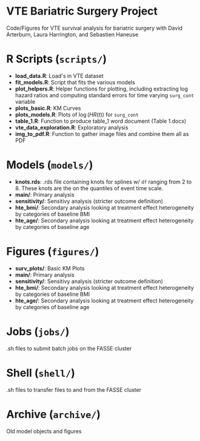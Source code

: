 # VTE Bariatric Surgery Project
Code/Figures for VTE survival analysis for bariatric surgery with David Arterburn, Laura Harrington, and Sebastien Haneuse


# R Scripts (`scripts/`)

* __load_data.R__: Load's in VTE dataset
* __fit_models.R__: Script that fits the various models
* __plot_helpers.R__: Helper functions for plotting, including extracting log hazard ratios and computing standard errors for time varying `surg_cont` variable
* __plots_basic.R__: KM Curves
* __plots_models.R__: Plots of $\log(HR(t))$ for `surg_cont`
* __table_1.R__: Function to produce table_1 word document (Table 1.docx)
* __vte_data_exploration.R__: Exploratory analysis
* __img_to_pdf.R__: Function to gather image files and combine them all as PDF

# Models (`models/`)

* __knots.rds__: .rds file containing knots for splines w/ `df` ranging from 2 to 8. These knots are the on the quantiles of event time scale.
* __main/__: Primary analysis
* __sensitivity/__: Sensitivy analysis (stricter outcome definition)
* __hte_bmi/__: Secondary analysis looking at treatment effect heterogeneity by categories of baseline BMI
* __hte_age/__: Secondary analysis looking at treatment effect heterogeneity by categories of baseline age

# Figures (`figures/`)

* __surv_plots/__: Basic KM Plots
* __main/__: Primary analysis
* __sensitivity/__: Sensitivy analysis (stricter outcome definition)
* __hte_bmi/__: Secondary analysis looking at treatment effect heterogeneity by categories of baseline BMI
* __hte_age/__: Secondary analysis looking at treatment effect heterogeneity by categories of baseline age

# Jobs (`jobs/`)

.sh files to submit batch jobs on the FASSE cluster

# Shell (`shell/`)

.sh files to transfer files to and from the FASSE cluster

# Archive (`archive/`)

Old model objects and figures
